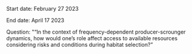 Start date: February 27 2023

End date: April 17 2023


Question: "“In the context of frequency-dependent producer-scrounger dynamics,
how would one’s role affect access to available resources considering risks 
and conditions during habitat selection?”
